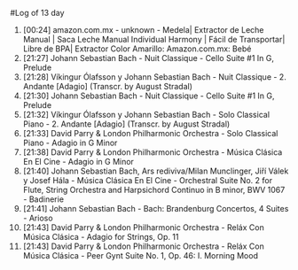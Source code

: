 #Log of 13 day

1. [00:24] amazon.com.mx - unknown - Medela| Extractor de Leche Manual | Saca Leche Manual Individual Harmony | Fácil de Transportar| Libre de BPA| Extractor Color Amarillo: Amazon.com.mx: Bebé
1. [21:27] Johann Sebastian Bach - Nuit Classique - Cello Suite #1 In G, Prelude
1. [21:28] Víkingur Ólafsson y Johann Sebastian Bach - Nuit Classique - 2. Andante [Adagio] (Transcr. by August Stradal)
1. [21:30] Johann Sebastian Bach - Nuit Classique - Cello Suite #1 In G, Prelude
1. [21:32] Víkingur Ólafsson y Johann Sebastian Bach - Solo Classical Piano - 2. Andante [Adagio] (Transcr. by August Stradal)
1. [21:33] David Parry & London Philharmonic Orchestra - Solo Classical Piano - Adagio in G Minor
1. [21:38] David Parry & London Philharmonic Orchestra - Música Clásica En El Cine - Adagio in G Minor
1. [21:40] Johann Sebastian Bach, Ars rediviva/Milan Munclinger, Jiří Válek y Josef Hála - Música Clásica En El Cine - Orchestral Suite No. 2 for Flute, String Orchestra and Harpsichord Continuo in B minor, BWV 1067 - Badinerie
1. [21:41] Johann Sebastian Bach - Bach:  Brandenburg Concertos, 4 Suites - Arioso
1. [21:43] David Parry & London Philharmonic Orchestra - Reláx Con Música Clásica - Adagio for Strings, Op. 11
1. [21:43] David Parry & London Philharmonic Orchestra - Reláx Con Música Clásica - Peer Gynt Suite No. 1, Op. 46: I. Morning Mood
